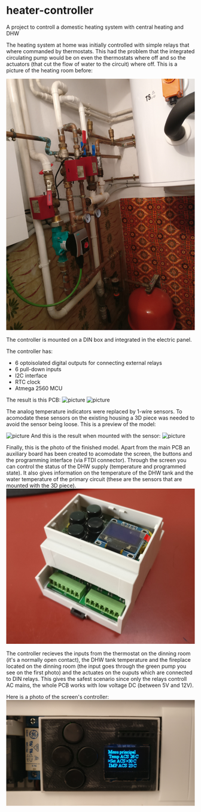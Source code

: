 # heater-controller
A project to controll a domestic heating system with central heating and DHW


The heating system at home was initially controlled with simple relays that where commanded by thermostats. This had the problem that the integrated circulating pump would be on even the thermostats where off and so the actuators (that cut the flow of water to the circuit) where off. This is a picture of the heating room before:

![picture](/images/image1.jpg)


The controller is mounted on a DIN box and integrated in the electric panel.

The controller has:
* 6 optoisolated  digital outputs for connecting external relays
* 6 pull-down inputs
* I2C interface
* RTC clock
* Atmega 2560 MCU

The result is this PCB:
![picture](/images/image2.jpg)
![picture](/images/image3.jpg)

The analog temperature indicators were replaced by 1-wire sensors. To acomodate these sensors on the existing housing a 3D piece was needed to avoid the sensor being loose. This is a preview of the model:

![picture](/images/image4.jpg)
And this is the result when mounted with the sensor:
![picture](/images/image5.jpg)

Finally, this is the photo of the finished model. Apart from the main PCB an auxiliary board has been created to acomodate the screen, the buttons and the programming interface (via FTDI connector). Through the screen you can control the status of the DHW supply (temperature and programmed state). It also gives information on the temperature of the DHW tank and the water temperature of the primary circuit (these are the sensors that are mounted with the 3D piece).
![picture](/images/image6.jpg)


The controller recieves the inputs from the thermostat on the dinning room (it's a normally open contact), the DHW tank temperature and the fireplace located on the dinning room (the input goes through the green pump you see on the first photo) and the actuates on the ouputs which are connected to DIN relays. This gives the safest scenario since only the relays controll AC mains, the whole PCB works with low voltage DC (between 5V and 12V).

Here is a photo of the screen's controller:
![picture](/images/image7.jpg)





